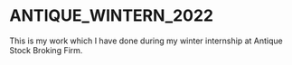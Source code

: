 # ANTIQUE_WINTERN_2022
This is my work which I have done during my winter internship at Antique Stock Broking Firm.

